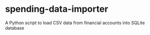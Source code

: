 # spending-data-importer
A Python script to load CSV data from financial accounts into SQLite database
